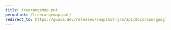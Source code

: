 ```yaml
---
title: treerangemap.put
permalink: /treerangemap.put/
redirect_to: https://guava.dev/releases/snapshot-jre/api/docs/com/google/common/collect/TreeRangeMap.html#put-com.google.common.collect.Range-V-
---
```

